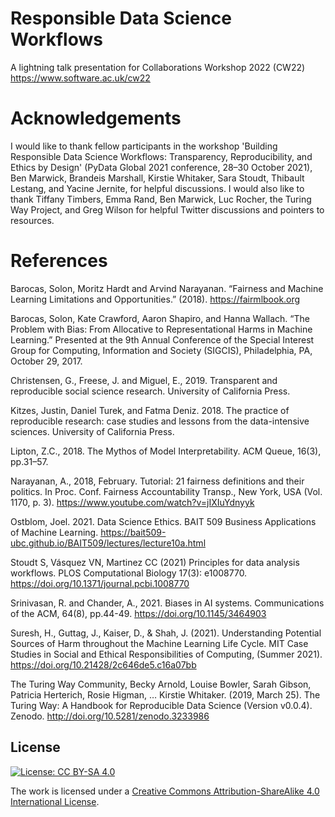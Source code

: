 # Responsible Data Science Workflows

A lightning talk presentation for Collaborations Workshop 2022 (CW22) https://www.software.ac.uk/cw22

# Acknowledgements

I would like to thank fellow participants in the workshop 'Building Responsible Data Science Workflows: Transparency, Reproducibility, and Ethics by Design' (PyData Global 2021 conference, 28–30 October 2021), Ben Marwick, Brandeis Marshall, Kirstie Whitaker, Sara Stoudt, Thibault Lestang, and Yacine Jernite, for helpful discussions. I would also like to thank Tiffany Timbers, Emma Rand, Ben Marwick, Luc Rocher, the Turing Way Project, and Greg Wilson for helpful Twitter discussions and pointers to resources.     

# References

Barocas, Solon, Moritz Hardt and Arvind Narayanan. “Fairness and Machine Learning Limitations and Opportunities.” (2018). https://fairmlbook.org 

Barocas, Solon, Kate Crawford, Aaron Shapiro, and Hanna Wallach. “The Problem with Bias: From Allocative to Representational Harms in Machine Learning.” Presented at the 9th Annual Conference of the Special Interest Group for Computing, Information and Society (SIGCIS), Philadelphia, PA, October 29, 2017.

Christensen, G., Freese, J. and Miguel, E., 2019. Transparent and reproducible social science research. University of California Press.

Kitzes, Justin, Daniel Turek, and Fatma Deniz. 2018. The practice of reproducible research: case studies and lessons from the data-intensive sciences. University of California Press. 

Lipton, Z.C., 2018. The Mythos of Model Interpretability. ACM Queue, 16(3), pp.31–57.

Narayanan, A., 2018, February. Tutorial: 21 fairness definitions and their politics. In Proc. Conf. Fairness Accountability Transp., New York, USA (Vol. 1170, p. 3). https://www.youtube.com/watch?v=jIXIuYdnyyk

Ostblom, Joel. 2021. Data Science Ethics. BAIT 509 Business Applications of Machine Learning. https://bait509-ubc.github.io/BAIT509/lectures/lecture10a.html

Stoudt S, Vásquez VN, Martinez CC (2021) Principles for data analysis workflows. PLOS Computational Biology 17(3): e1008770. https://doi.org/10.1371/journal.pcbi.1008770

Srinivasan, R. and Chander, A., 2021. Biases in AI systems. Communications of the ACM, 64(8), pp.44-49. https://doi.org/10.1145/3464903

Suresh, H., Guttag, J., Kaiser, D., & Shah, J. (2021). Understanding Potential Sources of Harm throughout the Machine Learning Life Cycle. MIT Case Studies in Social and Ethical Responsibilities of Computing, (Summer 2021). https://doi.org/10.21428/2c646de5.c16a07bb

The Turing Way Community, Becky Arnold, Louise Bowler, Sarah Gibson, Patricia Herterich, Rosie Higman, … Kirstie Whitaker. (2019, March 25). The Turing Way: A Handbook for Reproducible Data Science (Version v0.0.4). Zenodo. http://doi.org/10.5281/zenodo.3233986


## License

[![License: CC BY-SA 4.0](https://img.shields.io/badge/License-CC%20BY--SA%204.0-lightgrey.svg)](http://creativecommons.org/licenses/by-sa/4.0/)

The work is licensed under a [Creative Commons Attribution-ShareAlike 4.0 International License](https://creativecommons.org/licenses/by-sa/4.0/).
